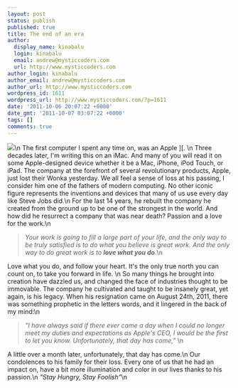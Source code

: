 ```yaml
---
layout: post
status: publish
published: true
title: The end of an era
author:
  display_name: kinabalu
  login: kinabalu
  email: andrew@mysticcoders.com
  url: http://www.mysticcoders.com
author_login: kinabalu
author_email: andrew@mysticcoders.com
author_url: http://www.mysticcoders.com
wordpress_id: 1611
wordpress_url: http://www.mysticcoders.com/?p=1611
date: '2011-10-06 20:07:22 +0000'
date_gmt: '2011-10-07 03:07:22 +0000'
tags: []
comments: true
---
```

<img src="http://www.mysticcoders.com/wp-content/uploads/2011/10/apple-jobs.png" border="0" />\n
The first computer I spent any time on, was an Apple ][.  \n
Three decades later, I'm writing this on an iMac.  And many of you will read it on some Apple-designed device whether it be a Mac, iPhone, iPod Touch, or iPad.  The company at the forefront of several revolutionary products, Apple, just lost their Wonka yesterday.  We all feel a sense of loss at his passing, I consider him one of the fathers of modern computing.  No other iconic figure represents the inventions and devices that many of us use every day like Steve Jobs did.\n
For the last 14 years, he rebuilt the company he created from the ground up to be one of the strongest in the world.    And how did he resurrect a company that was near death?  Passion and a love for the work.\n
<blockquote><em>Your work is going to fill a large part of your life, and the only way to be truly satisfied is to do what you believe is great work.  And the only way to do great work is to <strong>love what you do</strong>.</em>\n</blockquote>
Love what you do, and follow your heart.  It's the only true north you can count on, to take you forward in life.  \n
So many things he brought into creation have dazzled us, and changed the face of industries thought to be immovable.  The company he cultivated and taught to be insanely great, yet again, is his legacy.  When his resignation came on August 24th, 2011, there was something prophetic in the letters words, and it lingered in the back of my mind:\n
<blockquote><em>
"I have always said if there ever came a day when I could no longer meet my duties and expectations as Apple's CEO, I would be the first to let you know. Unfortunately, that day has come,"
</em>\n</blockquote>
A little over a month later, unfortunately, that day has come.\n
Our condolences to his family for their loss.  Every one of us that he had an impact on, have a bit more illumination and color in our lives thanks to his passion.\n
<em>"Stay Hungry, Stay Foolish"</em>\n
